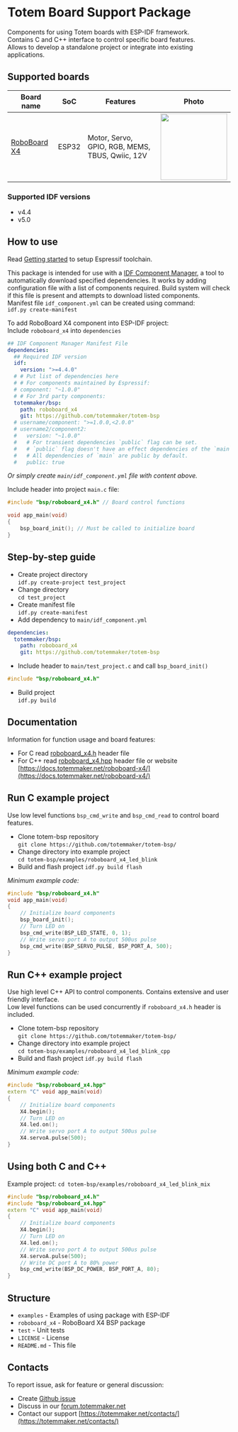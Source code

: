 # Totem Board Support Package

Components for using Totem boards with ESP-IDF framework.  
Contains C and C++ interface to control specific board features.  
Allows to develop a standalone project or integrate into existing applications.

## Supported boards
| Board name | SoC | Features | Photo |
| --- | --- | --- | --- |
| [RoboBoard X4](roboboard_x4) | ESP32 | Motor, Servo, GPIO, RGB, MEMS, TBUS, Qwiic, 12V | <a href="https://totemmaker.net/product/roboboard-x4-power-adapter-battery/"><img src="https://docs.totemmaker.net/assets/images/photo/roboboard-x4-v1.1-photo.jpg" width="150"></a> |

### Supported IDF versions

* v4.4
* v5.0

## How to use

Read [Getting started](https://docs.espressif.com/projects/esp-idf/en/latest/esp32/get-started/index.html) to setup Espressif toolchain.

This package is intended for use with a [IDF Component Manager](https://docs.espressif.com/projects/esp-idf/en/latest/esp32/api-guides/tools/idf-component-manager.html), a tool to automatically download specified dependencies. It works by adding configuration file with a list of components required. Build system will check if this file is present and attempts to download listed components.  
Manifest file `idf_component.yml` can be created using command:  
`idf.py create-manifest`  

To add RoboBoard X4 component into ESP-IDF project:  
Include `roboboard_x4` into `dependencies`  
```yml
## IDF Component Manager Manifest File
dependencies:
  ## Required IDF version
  idf:
    version: ">=4.4.0"
  # # Put list of dependencies here
  # # For components maintained by Espressif:
  # component: "~1.0.0"
  # # For 3rd party components:
  totemmaker/bsp:
    path: roboboard_x4
    git: https://github.com/totemmaker/totem-bsp
  # username/component: ">=1.0.0,<2.0.0"
  # username2/component2:
  #   version: "~1.0.0"
  #   # For transient dependencies `public` flag can be set.
  #   # `public` flag doesn't have an effect dependencies of the `main` component.
  #   # All dependencies of `main` are public by default.
  #   public: true
```
_Or simply create `main/idf_component.yml` file with content above._

Include header into project `main.c` file:  
```C
#include "bsp/roboboard_x4.h" // Board control functions

void app_main(void)
{
    bsp_board_init(); // Must be called to initialize board
}
```

## Step-by-step guide

* Create project directory  
`idf.py create-project test_project`  
* Change directory  
`cd test_project`
* Create manifest file  
`idf.py create-manifest`  
* Add dependency to `main/idf_component.yml`  
```yml
dependencies:
  totemmaker/bsp:
    path: roboboard_x4
    git: https://github.com/totemmaker/totem-bsp
```   
* Include header to `main/test_project.c` and call `bsp_board_init()`  
```C
#include "bsp/roboboard_x4.h"
```
* Build project  
`idf.py build`

## Documentation

Information for function usage and board features:

* For C read [roboboard_x4.h](https://github.com/totemmaker/totem-bsp/blob/master/roboboard_x4/include/bsp/roboboard_x4.h) header file
* For C++ read [roboboard_x4.hpp](https://github.com/totemmaker/totem-bsp/blob/master/roboboard_x4/include/bsp/roboboard_x4.hpp) header file or website [https://docs.totemmaker.net/roboboard-x4/](https://docs.totemmaker.net/roboboard-x4/)

## Run C example project

Use low level functions `bsp_cmd_write` and `bsp_cmd_read` to control board features.

* Clone totem-bsp repository  
`git clone https://github.com/totemmaker/totem-bsp/`  
* Change directory into example project  
`cd totem-bsp/examples/roboboard_x4_led_blink`  
* Build and flash project
`idf.py build flash`  

_Minimum example code:_
```cpp
#include "bsp/roboboard_x4.h"
void app_main(void)
{
    // Initialize board components
    bsp_board_init();
    // Turn LED on
    bsp_cmd_write(BSP_LED_STATE, 0, 1);
    // Write servo port A to output 500us pulse
    bsp_cmd_write(BSP_SERVO_PULSE, BSP_PORT_A, 500);
}
```

## Run C++ example project

Use high level C++ API to control components. Contains extensive and user friendly interface.  
Low level functions can be used concurrently if `roboboard_x4.h` header is included.

* Clone totem-bsp repository  
`git clone https://github.com/totemmaker/totem-bsp/`  
* Change directory into example project  
`cd totem-bsp/examples/roboboard_x4_led_blink_cpp`  
* Build and flash project
`idf.py build flash`  

_Minimum example code:_
```cpp
#include "bsp/roboboard_x4.hpp"
extern "C" void app_main(void)
{
    // Initialize board components
    X4.begin();
    // Turn LED on
    X4.led.on();
    // Write servo port A to output 500us pulse
    X4.servoA.pulse(500);
}
```

## Using both C and C++

Example project: `cd totem-bsp/examples/roboboard_x4_led_blink_mix`
```cpp
#include "bsp/roboboard_x4.h"
#include "bsp/roboboard_x4.hpp"
extern "C" void app_main(void)
{
    // Initialize board components
    X4.begin();
    // Turn LED on
    X4.led.on();
    // Write servo port A to output 500us pulse
    X4.servoA.pulse(500);
    // Write DC port A to 80% power
    bsp_cmd_write(BSP_DC_POWER, BSP_PORT_A, 80);
}
```

## Structure

* `examples` - Examples of using package with ESP-IDF
* `roboboard_x4` - RoboBoard X4 BSP package
* `test` - Unit tests
* `LICENSE` - License
* `README.md` - This file


## Contacts

To report issue, ask for feature or general discussion:

* Create [Github issue](https://github.com/totemmaker/totem-bsp/issues/new)
* Discuss in our [forum.totemmaker.net](https://forum.totemmaker.net)
* Contact our support [https://totemmaker.net/contacts/](https://totemmaker.net/contacts/)